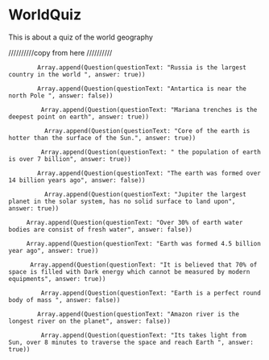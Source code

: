 # WorldQuiz
This is about a quiz of the world geography

 //////////copy from here //////////



            Array.append(Question(questionText: "Russia is the largest country in the world ", answer: true))

            Array.append(Question(questionText: "Antartica is near the north Pole ", answer: false))

             Array.append(Question(questionText: "Mariana trenches is the deepest point on earth", answer: true))

              Array.append(Question(questionText: "Core of the earth is hotter than the surface of the Sun.", answer: true))

             Array.append(Question(questionText: " the population of earth is over 7 billion", answer: true))

            Array.append(Question(questionText: "The earth was formed over 14 billion years ago", answer: false))

              Array.append(Question(questionText: "Jupiter the largest planet in the solar system, has no solid surface to land upon", answer: true))

         Array.append(Question(questionText: "Over 30% of earth water bodies are consist of fresh water", answer: false))

         Array.append(Question(questionText: "Earth was formed 4.5 billion year ago", answer: true))

          Array.append(Question(questionText: "It is believed that 70% of space is filled with Dark energy which cannot be measured by modern equipments", answer: true))

             Array.append(Question(questionText: "Earth is a perfect round body of mass ", answer: false))

            Array.append(Question(questionText: "Amazon river is the longest river on the planet", answer: false))

             Array.append(Question(questionText: "Its takes light from Sun, over 8 minutes to traverse the space and reach Earth ", answer: true))
